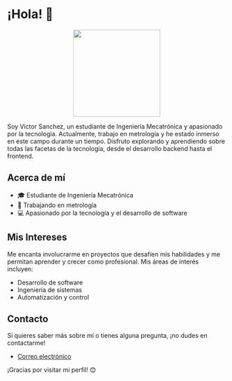 # ¡Hola! 👋
<p align="center">
  <img src="![_3c10fb27-3b9c-4162-846a-e885c7d1d0ca](https://github.com/Savio-do/Savio-do/assets/111143728/8f5a4523-43af-4386-958a-ec5005b64271)" width="200" height="200">
</p>

Soy Victor Sanchez, un estudiante de Ingeniería Mecatrónica y apasionado por la tecnología. Actualmente, trabajo en metrología y he estado inmerso en este campo durante un tiempo. Disfruto explorando y aprendiendo sobre todas las facetas de la tecnología, desde el desarrollo backend hasta el frontend.

## Acerca de mí

- 🎓 Estudiante de Ingeniería Mecatrónica
- 💼 Trabajando en metrología
- 💻 Apasionado por la tecnología y el desarrollo de software

## Mis Intereses

Me encanta involucrarme en proyectos que desafíen mis habilidades y me permitan aprender y crecer como profesional. Mis áreas de interés incluyen:

- Desarrollo de software
- Ingeniería de sistemas
- Automatización y control

## Contacto

Si quieres saber más sobre mí o tienes alguna pregunta, ¡no dudes en contactarme!


- [Correo electrónico](victora.sanchezc@ecci.edu.co)

¡Gracias por visitar mi perfil! 😊
